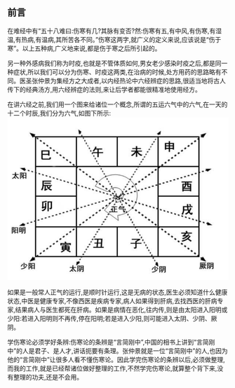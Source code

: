 ## 前言

在难经中有“五十八难曰:伤寒有几?其脉有变否?然:伤寒有五,有中风,有伤寒,有湿温,有热病,有温病,其所苦各不同。”伤寒这两字,就广义的定义来说,应该说是“伤于寒”。以上五种病,广义地来说,都是伤于寒之后所引起的。

另一种外感病我们称为时疫,也就是不管体质如何,男女老少感染时疫之后,都是同一种症状,所以我们可以分为伤寒、时疫这两类,在治病的时候,处方用药的思路略有不同。医圣张仲景为集经方之大成者,以内经热论中六经辨症的思路,很适当地将古人传下的经典汤方,用六经辨症的法则,来让后学者都能很精准地使用经方。

在讲六经之前,我们用一个图来给诸位一个概念,所谓的五运六气中的六气,在一天的十二个时辰,我们分为六气,如图下所示:
![示例](img/1.jpg)  

如果是一般常人正气的运行,是顺时针运行,这是无病的状态,医生必须知道什么健康状态,中医是健康专家,不像西医是疾病专家,病人如果得到肝病,去找西医的肝病专家,结果病人与医生都死在肝病。如果是病情在恶化,往内传,则是由太阳进入阳明或少阳:若进入阳明则不再传,停在阳明;若是进入少阳,则可能进入太阴、少阴、厥阴。

学伤寒论必须学好条辨:伤寒论的条辨是“言简刚中”,中国的相书上讲到“言简刚中”的人是君子、是人才,讲话扼要有条理。张仲景就是一位“言简刚中”的人,也因为他的“言简刚中”让很多人看不懂伤寒论。因此学完伤寒论的条辨以后,必须做整理,而我的工作,就是已经帮诸位做好整理的工作,不然学完伤寒论,就算整个背下来,没有整理的功夫,还是不会用。